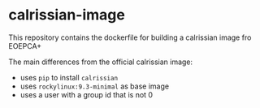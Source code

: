 # calrissian-image

This repository contains the dockerfile for building a calrissian image fro EOEPCA+

The main differences from the official calrissian image: 

- uses `pip` to install `calrissian`
- uses `rockylinux:9.3-minimal` as base image
- uses a user with a group id that is not 0


